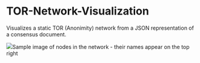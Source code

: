 # TOR-Network-Visualization

Visualizes a static TOR (Anonimity) network from a JSON representation of a consensus document.


<html>
  <img src="../TORNet_Visualization/assets/Capture1.JPG">Sample image of nodes in the network - their names appear on the top right</img>
</html>  
